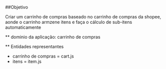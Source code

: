 ##Objetivo

Criar um carrinho de compras baseado no carrinho de compras da shopee, aonde o carrinho armzene itens e faça o cálculo de sub-itens automaticamente


** dominio da aplicação: carrinho de compras

** Entidades representantes
* carrinho de compras = cart.js
* itens = item.js